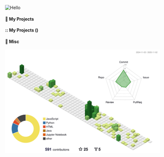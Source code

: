![Hello](docs/hello.svg)

#### :rocket: My Projects

#### :: My Projects ()

#### :memo: Misc

![](./profile-3d-contrib/profile-green-animate.svg)
